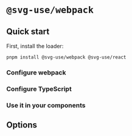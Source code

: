 # `@svg-use/webpack`

## Quick start

First, install the loader:

```shell
pnpm install @svg-use/webpack @svg-use/react
```

### Configure webpack

### Configure TypeScript

### Use it in your components

## Options
